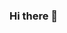 ### Hi there 👋

<!--
**kmnahidulislam/kmnahidulislam** is a ✨ _special_ ✨ repository because its `README.md`

Here are some ideas to get you started:

- 🌱 I’m currently learning coding 
- 🤔 I’m looking for help with programming 
- 💬 Ask me about anything 
- 📫 How to reach me: kmnahidulislambd@gmail.com
- 😄 Pronouns: He/His
- ⚡ Fun fact: I'm a student 

